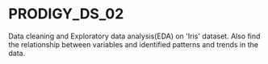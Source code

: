 # PRODIGY_DS_02
Data cleaning and Exploratory data analysis(EDA) on 'Iris' dataset.
Also find the relationship between variables and identified patterns and trends in the data.
